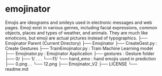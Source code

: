 # emojinator
Emojis are ideograms and smileys used in electronic messages and web pages. Emoji exist in various genres, including facial expressions, common objects, places and types of weather, and animals. They are much like emoticons, but emoji are actual pictures instead of typographics.
├── Emojinator Parent (Current Directory)
    ├── Emojinator 
        ├── CreateGest.py : Create Gestures 
        ├── TrainEmojinator.py : Train Machine Learning model
        ├── Emojinator.py : Emojinator Application
        ├── gestures : Gesture folder
            ├── 0/
            ├── 1/
            .
            .
            .
            └──11/
        └── hand_emo : hand emojis used in prediction
            ├── 0.png
            .
            .
            └── 12.png
    ├── Emojinator_V2 
    ├── LICENSE
    └── readme.md
        
